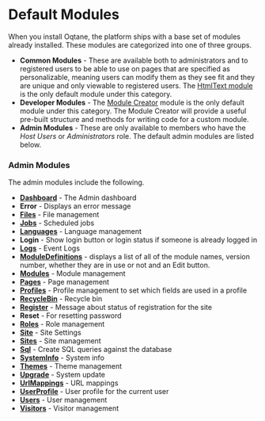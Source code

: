 # Default Modules

When you install Oqtane, the platform ships with a base set of modules already installed. These modules are categorized into one of three groups. 

* **Common Modules** - These are available both to administrators and to registered users to be able to use on pages that are specified as personalizable, meaning users can modify them as they see fit and they are unique and only viewable to registered users. The [HtmlText module](./htmledit-module.html) is the only default module under this category. 
* **Developer Modules** - The [Module Creator](./creating-modules.html) module is the only default module under this category. The Module Creator will provide a useful pre-built structure and methods for writing code for a custom module.
* **Admin Modules** - These are only available to members who have the *Host Users* or *Administrators* role. The default admin modules are listed below.


### Admin Modules

The admin modules include the following. 

* **[Dashboard](../admin-navigation/admin-dashboard.html)** - The Admin dashboard
* **Error** - Displays an error message
* **[Files](../site-administration/file-management.html)** - File management
* **[Jobs](../host-administration/scheduled-jobs.html)** - Scheduled jobs
* **[Languages](../site-administration/language-management.html)** - Language management
* **Login** - Show login button or login status if someone is already logged in
* **[Logs](../host-administration/event-log.html)** - Event Logs 
* **[ModuleDefinitions](../host-administration/module-management.html)** - displays a list of all of the module names, version number, whether they are in use or not and an Edit button.
* **[Modules](../host-administration/module-management.html)** - Module management
* **[Pages](../site-administration/page-management.html)** - Page management
* **[Profiles](../site-administration/profile-management.html)** - Profile management to set which fields are used in a profile
* **[RecycleBin](../site-administration/recycle-bin.html)** - Recycle bin
* **[Register]()** - Message about status of registration for the site
* **Reset** - For resetting password
* **[Roles](../site-administration/role-management.html)** - Role management
* **[Site](../site-management/site-settings.html)** - Site Settings
* **[Sites](../host-administration/site-management.html)** - Site management
* **[Sql](../host-administration/sql-management.html)** - Create SQL queries against the database
* **[SystemInfo](../host-administration/system-info.html)** - System info
* **[Themes](../host-administration/theme-management.html)** - Theme management
* **[Upgrade](../host-administration/system-update.html)** - System update
* **[UrlMappings](../site-administration/url-mappings.html)** - URL mappings
* **[UserProfile](../site-administration/user-profile.html)** - User profile for the current user
* **[Users](../site-administration/user-management.html)** - User management
* **[Visitors](../site-administration/visitor-management.html)** - Visitor management

